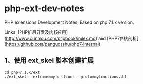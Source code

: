 # php-ext-dev-notes

PHP extensions Development Notes, Based on php 7.1.x version.

Links:
[PHP扩展开发及内核应用] (http://www.cunmou.com/phpbook/index.md)
and
[PHP7内核剖析] (https://github.com/pangudashu/php7-internal)

## 1、使用 ext_skel 脚本创建扩展

```shell
cd php-7.1.x/ext
./ext_skel --extname=myfunctions --proto=myfunctions.def
```
